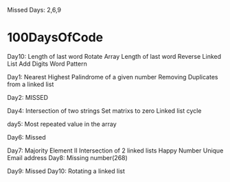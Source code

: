Missed Days: 2,6,9


# 100DaysOfCode

Day10:
  Length of last word
  Rotate Array
  Length of last word
  Reverse Linked List
  Add Digits
  Word Pattern

Day1: 
  Nearest Highest Palindrome of a given number
  Removing Duplicates from a linked list
  
Day2: MISSED

Day4:
  Intersection of two strings
  Set matrixs to zero
  Linked list cycle

day5:
  Most repeated value in the array
  
Day6: Missed
  
 Day7:
  Majority Element II
  Intersection of 2 linked lists
  Happy Number
  Unique Email address
Day8:
  Missing number(268)
  
 Day9:
  Missed
 Day10:
  Rotating a linked list
